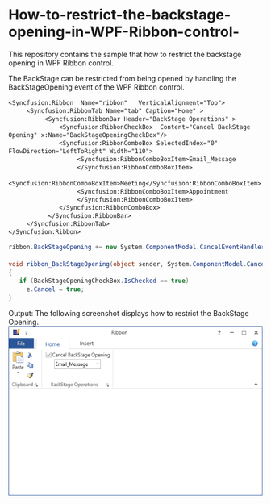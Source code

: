 # How-to-restrict-the-backstage-opening-in-WPF-Ribbon-control-
This repository contains the sample that how to restrict the backstage opening in WPF Ribbon control.

The BackStage  can be restricted from being opened by handling the BackStageOpening event of the WPF Ribbon control.
```XAML
<Syncfusion:Ribbon  Name="ribbon"   VerticalAlignment="Top">
     <Syncfusion:RibbonTab Name="tab" Caption="Home" >
          <Syncfusion:RibbonBar Header="BackStage Operations" >
              <Syncfusion:RibbonCheckBox  Content="Cancel BackStage Opening" x:Name="BackStageOpeningCheckBox"/>
              <Syncfusion:RibbonComboBox SelectedIndex="0" FlowDirection="LeftToRight" Width="110">
                   <Syncfusion:RibbonComboBoxItem>Email_Message
                   </Syncfusion:RibbonComboBoxItem>
                   <Syncfusion:RibbonComboBoxItem>Meeting</Syncfusion:RibbonComboBoxItem>
                   <Syncfusion:RibbonComboBoxItem>Appointment
                   </Syncfusion:RibbonComboBoxItem>
              </Syncfusion:RibbonComboBox>
           </Syncfusion:RibbonBar>
     </Syncfusion:RibbonTab>
</Syncfusion:Ribbon>
```
```C#
ribbon.BackStageOpening += new System.ComponentModel.CancelEventHandler(ribbon_BackStageOpening);

void ribbon_BackStageOpening(object sender, System.ComponentModel.CancelEventArgs e)
{
   if (BackStageOpeningCheckBox.IsChecked == true)
     e.Cancel = true;
}
```
Output:
The following screenshot displays how to restrict the BackStage Opening.
![WPF_Ribbon_BackStageOpening](Ribbon_BackStageOpening.png)
